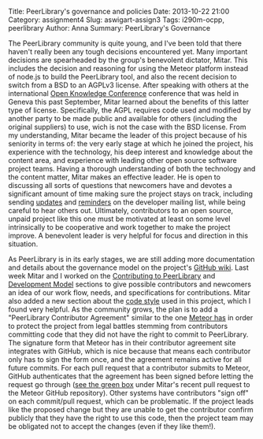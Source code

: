 Title: PeerLibrary's governance and policies
Date: 2013-10-22 21:00
Category: assignment4
Slug: aswigart-assign3
Tags: i290m-ocpp, peerlibrary
Author: Anna
Summary: PeerLibrary's Governance

The PeerLibrary community is quite young, and I've been told that there haven't really been any tough decisions encountered yet. Many important decisions are spearheaded by the group's benevolent dictator, Mitar. This includes the decision and reasoning for using the Meteor platform instead of node.js to build the PeerLibrary tool, and also the recent decision to switch from a BSD to an AGPLv3 license. After speaking with others at the international [Open Knowledge Conference](http://okcon.org/) conference that was held in Geneva this past September, Mitar learned about the benefits of this latter type of license. Specifically, the AGPL requires code used and modified by another party to be made public and available for others (including the original suppliers) to use, wich is not the case with the BSD license. From my understanding, Mitar became the leader of this project because of his seniority in terms of: the very early stage at which he joined the project, his experience with the technology, his deep interest and knowledge about the content area, and experience with leading other open source software project teams. Having a thorough understanding of both the technology and the content matter, Mitar makes an effective leader. He is open to discussing all sorts of questions that newcomers have and devotes a significant amount of time making sure the project stays on track, including sending [updates](http://lists.peerlibrary.org/lists/arc/dev/2013-10/msg00024.html) and [reminders](http://lists.peerlibrary.org/lists/arc/dev/2013-10/msg00007.html) on the developer mailing list, while being careful to hear others out. Ultimately, contributors to an open source, unpaid project like this one must be motivated at least on some level intrinsically to be cooperative and work together to make the project improve. A benevolent leader is very helpful for focus and direction in this situation.

As PeerLibrary is in its early stages, we are still adding more documentation and details about the governance model on the project's [GitHub wiki](https://github.com/peerlibrary/peerlibrary/wiki/_pages). Last week Mitar and I worked on the [Contributing to PeerLibrary](https://github.com/peerlibrary/peerlibrary/blob/master/CONTRIBUTING.md)  and [Development Model](https://github.com/peerlibrary/peerlibrary/wiki/Development-Model)  sections to give possible contributors and newcomers an idea of our work flow, needs, and specifications for contributions. Mitar also added a new section about the [code style](https://github.com/peerlibrary/peerlibrary/wiki/Code-Style) used in this project, which I found very helpful. As the community grows, the plan is to add a "PeerLibrary Contributor Agreement" similar to the one [Meteor has](https://contribute.meteor.com/) in order to protect the project from legal battles stemming from contributors committing code that they did not have the right to commit to PeerLibrary. The signature form that Meteor has in their contributor agreement site integrates with GitHub, which is nice because that means each contributor only has to sign the form once, and the agreement remains active for all future commits. For each pull request that a contributor submits to Meteor, GitHub authenticates that the agreement has been signed before letting the request go through ([see the green box](https://github.com/meteor/meteor/pull/1494) under Mitar's recent pull request to the Meteor GitHub repository). Other systems have contributors "sign off" on each commit/pull request, which can be problematic. If the project leads like the proposed change but they are unable to get the contributor confirm publicly that they have the right to use this code, then the project team may be obligated not to accept the changes (even if they like them!).